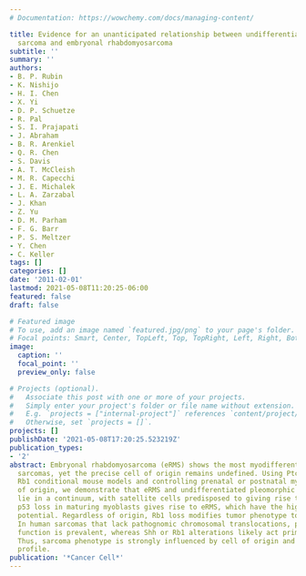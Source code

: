 ```yaml
---
# Documentation: https://wowchemy.com/docs/managing-content/

title: Evidence for an unanticipated relationship between undifferentiated pleomorphic
  sarcoma and embryonal rhabdomyosarcoma
subtitle: ''
summary: ''
authors:
- B. P. Rubin
- K. Nishijo
- H. I. Chen
- X. Yi
- D. P. Schuetze
- R. Pal
- S. I. Prajapati
- J. Abraham
- B. R. Arenkiel
- Q. R. Chen
- S. Davis
- A. T. McCleish
- M. R. Capecchi
- J. E. Michalek
- L. A. Zarzabal
- J. Khan
- Z. Yu
- D. M. Parham
- F. G. Barr
- P. S. Meltzer
- Y. Chen
- C. Keller
tags: []
categories: []
date: '2011-02-01'
lastmod: 2021-05-08T11:20:25-06:00
featured: false
draft: false

# Featured image
# To use, add an image named `featured.jpg/png` to your page's folder.
# Focal points: Smart, Center, TopLeft, Top, TopRight, Left, Right, BottomLeft, Bottom, BottomRight.
image:
  caption: ''
  focal_point: ''
  preview_only: false

# Projects (optional).
#   Associate this post with one or more of your projects.
#   Simply enter your project's folder or file name without extension.
#   E.g. `projects = ["internal-project"]` references `content/project/deep-learning/index.md`.
#   Otherwise, set `projects = []`.
projects: []
publishDate: '2021-05-08T17:20:25.523219Z'
publication_types:
- '2'
abstract: Embryonal rhabdomyosarcoma (eRMS) shows the most myodifferentiation among
  sarcomas, yet the precise cell of origin remains undefined. Using Ptch1, p53 and/or
  Rb1 conditional mouse models and controlling prenatal or postnatal myogenic cell
  of origin, we demonstrate that eRMS and undifferentiated pleomorphic sarcoma (UPS)
  lie in a continuum, with satellite cells predisposed to giving rise to UPS. Conversely,
  p53 loss in maturing myoblasts gives rise to eRMS, which have the highest myodifferentiation
  potential. Regardless of origin, Rb1 loss modifies tumor phenotype to mimic UPS.
  In human sarcomas that lack pathognomic chromosomal translocations, p53 loss of
  function is prevalent, whereas Shh or Rb1 alterations likely act primarily as modifiers.
  Thus, sarcoma phenotype is strongly influenced by cell of origin and mutational
  profile.
publication: '*Cancer Cell*'
---
```

